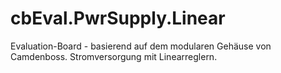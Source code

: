 # cbEval.PwrSupply.Linear

Evaluation-Board - basierend auf dem modularen Gehäuse von Camdenboss. Stromversorgung mit Linearreglern.
